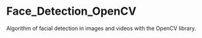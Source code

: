 # Face_Detection_OpenCV
Algorithm of facial detection in images and videos with the OpenCV library.
